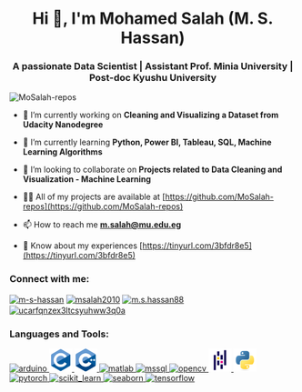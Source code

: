 <h1 align="center">Hi 👋, I'm Mohamed Salah (M. S. Hassan)</h1>
<h3 align="center">A passionate Data Scientist | Assistant Prof. Minia University | Post-doc Kyushu University</h3>

<p align="left"> <img src="https://komarev.com/ghpvc/?username=mrmsmh2010&label=Profile%20views&color=0e75b6&style=flat" alt="MoSalah-repos" /> </p>

- 🔭 I’m currently working on **Cleaning and Visualizing a Dataset from Udacity Nanodegree**

- 🌱 I’m currently learning **Python, Power BI, Tableau, SQL, Machine Learning Algorithms**

- 👯 I’m looking to collaborate on **Projects related to Data Cleaning and Visualization - Machine Learning**

- 👨‍💻 All of my projects are available at [https://github.com/MoSalah-repos](https://github.com/MoSalah-repos)

- 📫 How to reach me **m.salah@mu.edu.eg**

- 📄 Know about my experiences [https://tinyurl.com/3bfdr8e5](https://tinyurl.com/3bfdr8e5)

<h3 align="left">Connect with me:</h3>
<p align="left">
<a href="https://linkedin.com/in/m-s-hassan" target="blank"><img align="center" src="https://raw.githubusercontent.com/rahuldkjain/github-profile-readme-generator/master/src/images/icons/Social/linked-in-alt.svg" alt="m-s-hassan" height="30" width="40" /></a>
<a href="https://kaggle.com/msalah2010" target="blank"><img align="center" src="https://raw.githubusercontent.com/rahuldkjain/github-profile-readme-generator/master/src/images/icons/Social/kaggle.svg" alt="msalah2010" height="30" width="40" /></a>
<a href="https://fb.com/m.s.hassan88" target="blank"><img align="center" src="https://raw.githubusercontent.com/rahuldkjain/github-profile-readme-generator/master/src/images/icons/Social/facebook.svg" alt="m.s.hassan88" height="30" width="40" /></a>
<a href="https://www.youtube.com/c/ucarfqnzex3ltcsyuhww3q0a" target="blank"><img align="center" src="https://raw.githubusercontent.com/rahuldkjain/github-profile-readme-generator/master/src/images/icons/Social/youtube.svg" alt="ucarfqnzex3ltcsyuhww3q0a" height="30" width="40" /></a>
</p>

<h3 align="left">Languages and Tools:</h3>
<p align="left"> <a href="https://www.arduino.cc/" target="_blank" rel="noreferrer"> <img src="https://cdn.worldvectorlogo.com/logos/arduino-1.svg" alt="arduino" width="40" height="40"/> </a> <a href="https://www.cprogramming.com/" target="_blank" rel="noreferrer"> <img src="https://raw.githubusercontent.com/devicons/devicon/master/icons/c/c-original.svg" alt="c" width="40" height="40"/> </a> <a href="https://www.w3schools.com/cpp/" target="_blank" rel="noreferrer"> <img src="https://raw.githubusercontent.com/devicons/devicon/master/icons/cplusplus/cplusplus-original.svg" alt="cplusplus" width="40" height="40"/> </a> <a href="https://www.mathworks.com/" target="_blank" rel="noreferrer"> <img src="https://upload.wikimedia.org/wikipedia/commons/2/21/Matlab_Logo.png" alt="matlab" width="40" height="40"/> </a> <a href="https://www.microsoft.com/en-us/sql-server" target="_blank" rel="noreferrer"> <img src="https://www.svgrepo.com/show/303229/microsoft-sql-server-logo.svg" alt="mssql" width="40" height="40"/> </a> <a href="https://opencv.org/" target="_blank" rel="noreferrer"> <img src="https://www.vectorlogo.zone/logos/opencv/opencv-icon.svg" alt="opencv" width="40" height="40"/> </a> <a href="https://pandas.pydata.org/" target="_blank" rel="noreferrer"> <img src="https://raw.githubusercontent.com/devicons/devicon/2ae2a900d2f041da66e950e4d48052658d850630/icons/pandas/pandas-original.svg" alt="pandas" width="40" height="40"/> </a> <a href="https://www.python.org" target="_blank" rel="noreferrer"> <img src="https://raw.githubusercontent.com/devicons/devicon/master/icons/python/python-original.svg" alt="python" width="40" height="40"/> </a> <a href="https://pytorch.org/" target="_blank" rel="noreferrer"> <img src="https://www.vectorlogo.zone/logos/pytorch/pytorch-icon.svg" alt="pytorch" width="40" height="40"/> </a> <a href="https://scikit-learn.org/" target="_blank" rel="noreferrer"> <img src="https://upload.wikimedia.org/wikipedia/commons/0/05/Scikit_learn_logo_small.svg" alt="scikit_learn" width="40" height="40"/> </a> <a href="https://seaborn.pydata.org/" target="_blank" rel="noreferrer"> <img src="https://seaborn.pydata.org/_images/logo-mark-lightbg.svg" alt="seaborn" width="40" height="40"/> </a> <a href="https://www.tensorflow.org" target="_blank" rel="noreferrer"> <img src="https://www.vectorlogo.zone/logos/tensorflow/tensorflow-icon.svg" alt="tensorflow" width="40" height="40"/> </a> </p>
